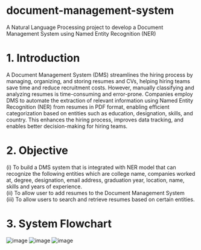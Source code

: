 # document-management-system
A Natural Language Processing project to develop a Document Management System using Named Entity Recognition (NER)

# 1. Introduction
A Document Management System (DMS) streamlines the hiring process by managing, organizing, and storing resumes and CVs, helping hiring teams save time and reduce recruitment costs. However, manually classifying and analyzing resumes is time-consuming and error-prone. Companies employ DMS to automate the extraction of relevant information using Named Entity Recognition (NER) from resumes in PDF format, enabling efficient categorization based on entities such as education, designation, skills, and country. This enhances the hiring process, improves data tracking, and enables better decision-making for hiring teams.

# 2. Objective
(i) To build a DMS system that is integrated with NER model that can recognize the following entities which are college name, companies worked at, degree, designation, email address, graduation year, location, name, skills and years of experience. <br>
(ii) To allow user to add resumes to the Document Management System <br>
(iii) To allow users to search and retrieve resumes based on certain entities. <br>

# 3. System Flowchart
![image](https://github.com/nheelam/document-management-system/assets/64530832/b6744730-4f14-4861-8c4c-47c39a47d28c)
![image](https://github.com/nheelam/document-management-system/assets/64530832/9b063a22-3dee-44d2-832c-d90bfbb789bd)
![image](https://github.com/nheelam/document-management-system/assets/64530832/3f2d4c94-20e8-45e3-81b1-159fae7585a0)
